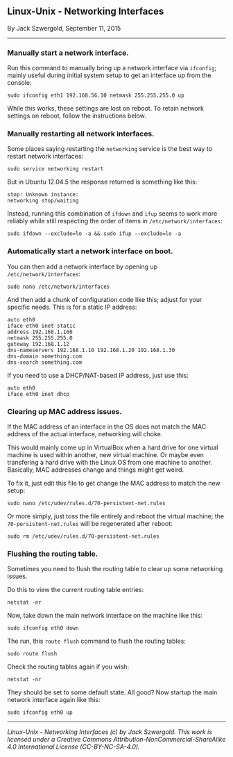 ## Linux-Unix - Networking Interfaces

By Jack Szwergold, September 11, 2015

***

### Manually start a network interface.

Run this command to manually bring up a network interface via `ifconfig`; mainly useful during initial system setup to get an interface up from the console:

	sudo ifconfig eth1 192.168.56.10 netmask 255.255.255.0 up

While this works, these settings are lost on reboot. To retain network settings on reboot, follow the instructions below.

### Manually restarting all network interfaces.

Some places saying restarting the `networking` service is the best way to restart network interfaces:

    sudo service networking restart

But in Ubuntu 12.04.5 the response returned is something like this:

	stop: Unknown instance: 
	networking stop/waiting

Instead, running this combination of `ifdown` and `ifup` seems to work more reliably while still respecting the order of items in `/etc/network/interfaces`:

    sudo ifdown --exclude=lo -a && sudo ifup --exclude=lo -a

### Automatically start a network interface on boot.

You can then add a network interface by opening up `/etc/network/interfaces`:

	sudo nano /etc/network/interfaces

And then add a chunk of configuration code like this; adjust for your specific needs. This is for a static IP address:

	auto eth0
	iface eth0 inet static
	address 192.168.1.160
	netmask 255.255.255.0
	gateway 192.168.1.12
	dns-nameservers 192.168.1.10 192.168.1.20 192.168.1.30
	dns-domain something.com
	dns-search something.com

If you need to use a DHCP/NAT-based IP address, just use this:

	auto eth0
	iface eth0 inet dhcp

### Clearing up MAC address issues.

If the MAC address of an interface in the OS does not match the MAC address of the actual interface, networking will choke.

This would mainly come up in VirtualBox when a hard drive for one virtual machine is used within another, new virtual machine. Or maybe even transfering a hard drive with the Linux OS from one machine to another. Basically, MAC addresses change and things might get weird.

To fix it, just edit this file to get change the MAC address to match the new setup:

	sudo nano /etc/udev/rules.d/70-persistent-net.rules

Or more simply, just toss the file entirely and reboot the virtual machine; the `70-persistent-net.rules` will be regenerated after reboot:

	sudo rm /etc/udev/rules.d/70-persistent-net.rules

### Flushing the routing table.

Sometimes you need to flush the routing table to clear up some networking issues. 

Do this to view the current routing table entries:

    netstat -nr

Now, take down the main network interface on the machine like this:

	sudo ifconfig eth0 down

The run, this `route flush` command to flush the routing tables:

	sudo route flush

Check the routing tables again if you wish:

    netstat -nr

They should be set to some default state. All good? Now startup the main network interface again like this:

	sudo ifconfig eth0 up

***

*Linux-Unix - Networking Interfaces (c) by Jack Szwergold. This work is licensed under a Creative Commons Attribution-NonCommercial-ShareAlike 4.0 International License (CC-BY-NC-SA-4.0).*